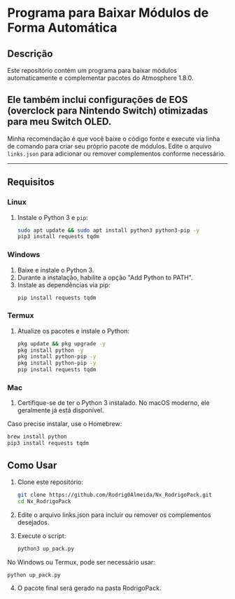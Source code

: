 # Programa para Baixar Módulos de Forma Automática  

## Descrição  
Este repositório contém um programa para baixar módulos automaticamente e complementar pacotes do Atmosphere 1.8.0.
## Ele também inclui configurações de EOS (overclock para Nintendo Switch) otimizadas para meu Switch OLED.  

Minha recomendação é que você baixe o código fonte e execute via linha de comando para criar seu próprio pacote de módulos. Edite o arquivo `links.json` para adicionar ou remover complementos conforme necessário.  

---

## Requisitos  
### Linux  
1. Instale o Python 3 e `pip`:  
   ```bash  
   sudo apt update && sudo apt install python3 python3-pip -y
   pip3 install requests tqdm
   
### Windows
1. Baixe e instale o Python 3.
2. Durante a instalação, habilite a opção "Add Python to PATH".
3. Instale as dependências via pip:
   ```bash
   pip install requests tqdm

### Termux

1. Atualize os pacotes e instale o Python:
   ```bash
   pkg update && pkg upgrade -y
   pkg install python -y
   pkg install python-pip -y
   pkg install python-pip -y
   pip install requests tqdm
   
### Mac

1. Certifique-se de ter o Python 3 instalado. No macOS moderno, ele geralmente já está disponível.

Caso precise instalar, use o Homebrew:
   ```bash
   brew install python
   pip3 install requests tqdm
```

## Como Usar

1. Clone este repositório:
   ```bash
   git clone https://github.com/Rodrig0Almeida/Nx_RodrigoPack.git
   cd Nx_RodrigoPack

2. Edite o arquivo links.json para incluir ou remover os complementos desejados.

3. Execute o script:
   ```bash
   python3 up_pack.py

No Windows ou Termux, pode ser necessário usar:
   ```bash
python up_pack.py
```
4. O pacote final será gerado na pasta RodrigoPack.
